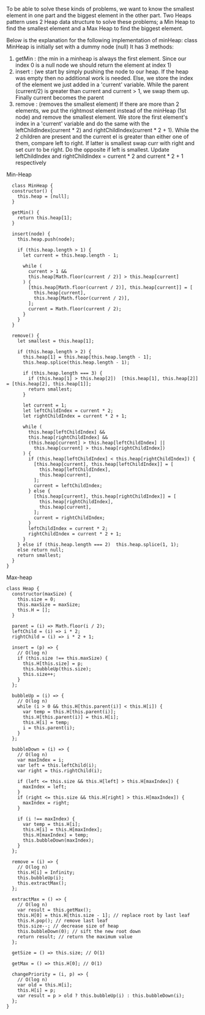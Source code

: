 To be able to solve these kinds of problems, we want to know the smallest element in one part and the biggest element in the other part. Two Heaps 
pattern uses 2 Heap data structure to solve these problems; a Min Heap to find the smallest element and a Max Heap to find the biggest element.

Below is the explanation for the following implementation of minHeap:
class MinHeap is initially set with a dummy node (null)
It has 3 methods: 
1. getMin : (the min in a minheap is always the first element. Since our index 0 is a null node we should return 
  the element at index 1)
2. insert : (we start by simply pushing the node to our heap. If the heap was empty then no additional work is needed. 
  Else, we store the index of the element we just added in a 'current' variable. While the parent (current/2) is greater 
  than current and current > 1, we swap them up. Finally current becomes the parent
3. remove : (removes the smallest element) If there are more than 2 elements, we put the rightmost element instead of 
  the minHeap (1st node) and remove the smallest element. We store the first element's index in a 'current' variable 
  and do the same with the leftChildIndex(current * 2) and rightChildIndex(current * 2 + 1). While the 2 children are 
  present and the current el is greater than either one of them, compare left to right. If latter is smallest swap curr 
  with right and set curr to be right. Do the opposite if left is smallest. 
  Update leftChildIndex and rightChildIndex = current * 2 and current * 2 + 1 respectively


Min-Heap
```
  class MinHeap {
  constructor() {
    this.heap = [null];
  }

  getMin() {
    return this.heap[1];
  }

  insert(node) {
    this.heap.push(node);

    if (this.heap.length > 1) {
      let current = this.heap.length - 1;

      while (
        current > 1 &&
        this.heap[Math.floor(current / 2)] > this.heap[current]
      ) {
        [this.heap[Math.floor(current / 2)], this.heap[current]] = [
          this.heap[current],
          this.heap[Math.floor(current / 2)],
        ];
        current = Math.floor(current / 2);
      }
    }
  }

  remove() {
    let smallest = this.heap[1];

    if (this.heap.length > 2) {
      this.heap[1] = this.heap[this.heap.length - 1];
      this.heap.splice(this.heap.length - 1);

      if (this.heap.length === 3) {
        if (this.heap[1] > this.heap[2])  [this.heap[1], this.heap[2]] = [this.heap[2], this.heap[1]];
        return smallest;
      }

      let current = 1;
      let leftChildIndex = current * 2;
      let rightChildIndex = current * 2 + 1;

      while (
        this.heap[leftChildIndex] &&
        this.heap[rightChildIndex] &&
        (this.heap[current] > this.heap[leftChildIndex] ||
          this.heap[current] > this.heap[rightChildIndex])
      ) {
        if (this.heap[leftChildIndex] < this.heap[rightChildIndex]) {
          [this.heap[current], this.heap[leftChildIndex]] = [
            this.heap[leftChildIndex],
            this.heap[current],
          ];
          current = leftChildIndex;
        } else {
          [this.heap[current], this.heap[rightChildIndex]] = [
            this.heap[rightChildIndex],
            this.heap[current],
          ];
          current = rightChildIndex;
        }
        leftChildIndex = current * 2;
        rightChildIndex = current * 2 + 1;
      }
    } else if (this.heap.length === 2)  this.heap.splice(1, 1);
    else return null;
    return smallest;
  }
}
```

Max-heap
```
class Heap {
  constructor(maxSize) {
    this.size = 0;
    this.maxSize = maxSize;
    this.H = [];
  }

  parent = (i) => Math.floor(i / 2);
  leftChild = (i) => i * 2;
  rightChild = (i) => i * 2 + 1;

  insert = (p) => {
    // O(log n)
    if (this.size !== this.maxSize) {
      this.H[this.size] = p;
      this.bubbleUp(this.size);
      this.size++;
    }
  };

  bubbleUp = (i) => {
    // O(log n)
    while (i > 0 && this.H[this.parent(i)] < this.H[i]) {
      var temp = this.H[this.parent(i)];
      this.H[this.parent(i)] = this.H[i];
      this.H[i] = temp;
      i = this.parent(i);
    }
  };

  bubbleDown = (i) => {
    // O(log n)
    var maxIndex = i;
    var left = this.leftChild(i);
    var right = this.rightChild(i);

    if (left <= this.size && this.H[left] > this.H[maxIndex]) {
      maxIndex = left;
    }
    if (right <= this.size && this.H[right] > this.H[maxIndex]) {
      maxIndex = right;
    }

    if (i !== maxIndex) {
      var temp = this.H[i];
      this.H[i] = this.H[maxIndex];
      this.H[maxIndex] = temp;
      this.bubbleDown(maxIndex);
    }
  };

  remove = (i) => {
    // O(log n)
    this.H[i] = Infinity;
    this.bubbleUp(i);
    this.extractMax();
  };

  extractMax = () => {
    // O(log n)
    var result = this.getMax();
    this.H[0] = this.H[this.size - 1]; // replace root by last leaf
    this.H.pop(); // remove last leaf
    this.size--; // decrease size of heap
    this.bubbleDown(0); // sift the new root down
    return result; // return the maximum value
  };

  getSize = () => this.size; // O(1)

  getMax = () => this.H[0]; // O(1)

  changePriority = (i, p) => {
    // O(log n)
    var old = this.H[i];
    this.H[i] = p;
    var result = p > old ? this.bubbleUp(i) : this.bubbleDown(i);
  };
}
```
